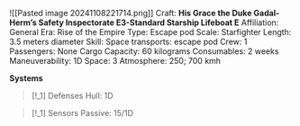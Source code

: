![[Pasted image 20241108221714.png]]
Craft: **His Grace the Duke Gadal-Herm’s Safety Inspectorate E3-Standard Starship Lifeboat E**
Affiliation: General
Era: Rise of the Empire
Type: Escape pod
Scale: Starfighter
Length: 3.5 meters diameter
Skill: Space transports: escape pod
Crew: 1
Passengers: None
Cargo Capacity: 60 kilograms
Consumables: 2 weeks
Maneuverability: 1D
Space: 3
Atmosphere: 250; 700 kmh

**Systems**
> [!_1] Defenses
> Hull: 1D

> [!_1] Sensors
> Passive: 15/1D